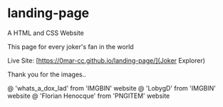 # landing-page

A HTML and CSS Website 

This page for every joker's fan in the world


Live Site: [https://0mar-cc.github.io/landing-page/](Joker Explorer) 

Thank you for the images..

@ 'whats_a_dox_lad' from 'IMGBIN' website
@ 'LobygD' from 'IMGBIN' website
@ 'Florian Henocque' from 'PNGITEM' website
